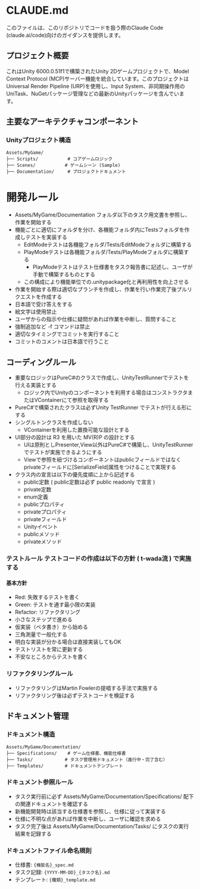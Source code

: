 # CLAUDE.md

このファイルは、このリポジトリでコードを扱う際のClaude Code (claude.ai/code)向けのガイダンスを提供します。

## プロジェクト概要

これはUnity 6000.0.51f1で構築されたUnity 2Dゲームプロジェクトで、Model Context Protocol (MCP)サーバー機能を統合しています。このプロジェクトはUniversal Render Pipeline (URP)を使用し、Input System、非同期操作用のUniTask、NuGetパッケージ管理などの最新のUnityパッケージを含んでいます。

## 主要なアーキテクチャコンポーネント

### Unityプロジェクト構造
```
Assets/MyGame/
├── Scripts/           # コアゲームロジック
├── Scenes/           # ゲームシーン (Sample)
├── Documentation/     # プロジェクトドキュメント
```

# 開発ルール
- Assets/MyGame/Documentation フォルダ以下のタスク用文書を参照し、作業を開始する
- 機能ごとに適切にフォルダを分け、各機能フォルダ内にTestsフォルダを作成しテストを実装する
  - EditModeテストは各機能フォルダ/Tests/EditModeフォルダに構築する
  - PlayModeテストは各機能フォルダ/Tests/PlayModeフォルダに構築する
    - PlayModeテストはテスト仕様書をタスク報告書に記述し、ユーザが手動で構築するものとする
  - この構成により機能単位での.unitypackage化と再利用性を向上させる
- 作業を開始する際は適切なブランチを作成し、作業を行い作業完了後プルリクエストを作成する
- 日本語で受け答えをする
- 絵文字は使用禁止
- ユーザからの指示や仕様に疑問があれば作業を中断し、質問すること
- 強制追加など -f コマンドは禁止
- 適切なタイミングでコミットを実行すること
- コミットのコメントは日本語で行うこと

## コーディングルール
- 重要なロジックはPureC#のクラスで作成し、UnityTestRunnerでテストを行える実装とする
  - ロジック内でUnityのコンポーネントを利用する場合はコンストラクタまたはVContainerにて参照を取得する
- PureC#で構築されたクラスは必ずUnity TestRunner でテストが行える形にする
- シングルトンクラスを作成しない
  - VContainerを利用した置換可能な設計とする
- UI部分の設計は R3 を用いた MV(R)P の設計とする
  - UIは原則としPresenter,View以外はPureC#で構築し、UnityTestRunnerでテストが実施できるようにする
  - Viewで参照を紐づけるコンポーネントはpublicフィールドではなくprivateフィールドに[SerializeField]属性をつけることで実現する
- クラス内の宣言は以下の優先度順に上から記述する
  - public定数 ( public定数は必ず public readonly で宣言 )
  - private定数
  - enum定義
  - publicプロパティ
  - privateプロパティ
  - privateフィールド
  - Unityイベント
  - publicメソッド
  - privateメソッド

### テストルール テストコードの作成は以下の方針 ( t-wada流 ) で実施する
#### 基本方針
- Red: 失敗するテストを書く
- Green: テストを通す最小限の実装
- Refactor: リファクタリング
- 小さなステップで進める
- 仮実装（ベタ書き）から始める
- 三角測量で一般化する
- 明白な実装が分かる場合は直接実装してもOK
- テストリストを常に更新する
- 不安なところからテストを書く

### リファクタリングルール
- リファクタリングはMartin Fowlerの提唱する手法で実施する
- リファクタリング後は必ずテストコードを検証する

## ドキュメント管理

### ドキュメント構造
```
Assets/MyGame/Documentation/
├── Specifications/    # ゲーム仕様書、機能仕様書
├── Tasks/            # タスク管理用ドキュメント（進行中・完了含む）
├── Templates/        # ドキュメントテンプレート
```

### ドキュメント参照ルール
- タスク実行前に必ず Assets/MyGame/Documentation/Specifications/ 配下の関連ドキュメントを確認する
- 新機能開発時は該当する仕様書を参照し、仕様に従って実装する
- 仕様に不明な点があれば作業を中断し、ユーザに確認を求める
- タスク完了後は Assets/MyGame/Documentation/Tasks/ にタスクの実行結果を記録する

### ドキュメントファイル命名規則
- 仕様書: `{機能名}_spec.md`
- タスク記録: `{YYYY-MM-DD}_{タスク名}.md`
- テンプレート: `{種類}_template.md`